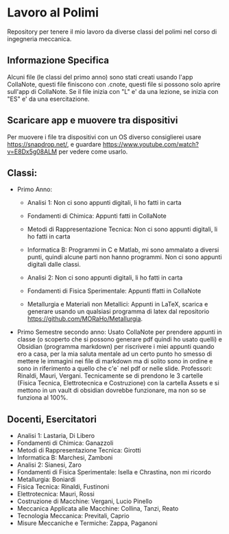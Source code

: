 # Lavoro al Polimi

Repository per tenere il mio lavoro da diverse classi del polimi nel corso di ingegneria meccanica.

## Informazione Specifica

Alcuni file (le classi del primo anno) sono stati creati usando l'app CollaNote, questi file finiscono con .cnote, questi file si possono solo aprire sull'app di CollaNote.
Se il file inizia con "L" e' da una lezione, se inizia con "ES" e' da una esercitazione.

## Scaricare app e muovere tra dispositivi

Per muovere i file tra dispositivi con un OS diverso consiglierei usare https://snapdrop.net/, e guardare https://www.youtube.com/watch?v=E8Dx5g08ALM per vedere come usarlo.

## Classi:

- Primo Anno:
  - Analisi 1: Non ci sono appunti digitali, li ho fatti in carta
  - Fondamenti di Chimica: Appunti fatti in CollaNote
  - Metodi di Rappresentazione Tecnica: Non ci sono appunti digitali, li ho fatti in carta
  - Informatica B: Programmi in C e Matlab, mi sono ammalato a diversi punti, quindi alcune parti non hanno programmi. Non ci sono appunti digitali dalle classi.
  
  - Analisi 2: Non ci sono appunti digitali, li ho fatti in carta
  - Fondamenti di Fisica Sperimentale: Appunti ffatti in CollaNote
  - Metallurgia e Materiali non Metallici: Appunti in LaTeX, scarica e generare usando un qualsiasi programma di latex dal repositorio https://github.com/MORaHo/Metallurgia.

 - Primo Semestre secondo anno: Usato CollaNote per prendere appunti in classe (o scoperto che si possono generare pdf quindi ho usato quelli) e Obsidian (programma markdown) per riscrivere i miei appunti quando ero a casa, per la mia saluta mentale ad un certo punto ho smesso di mettere le immagini nei file di markdown ma di solito sono in ordine e sono in riferimento a quello che c'e` nel pdf or nelle slide. Professori: Rinaldi, Mauri, Vergani. Tecnicamente se di prendono le 3 cartelle (Fisica Tecnica, Elettrotecnica e Costruzione) con la cartella Assets e si mettono in un vault di obsidian dovrebbe funzionare, ma non so se funziona al 100%.

## Docenti, Esercitatori
- Analisi 1: Lastaria, Di Libero
- Fondamenti di Chimica: Ganazzoli
- Metodi di Rappresentazione Tecnica: Girotti
- Informatica B: Marchesi, Zamboni
- Analisi 2: Sianesi, Zaro
- Fondamenti di Fisica Sperimentale: Isella e Chrastina, non mi ricordo
- Metallurgia: Boniardi
- Fisica Tecnica: Rinaldi, Fustinoni
- Elettrotecnica: Mauri, Rossi
- Costruzione di Macchine: Vergani, Lucio Pinello
- Meccanica Applicata alle Macchine: Collina, Tanzi, Reato
- Tecnologia Meccanica: Previtali, Caprio
- Misure Meccaniche e Termiche: Zappa, Paganoni
